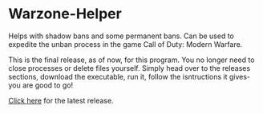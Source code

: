 # Warzone-Helper
Helps with shadow bans and some permanent bans. Can be used to expedite the unban process in the game Call of Duty: Modern Warfare.

This is the final release, as of now, for this program. You no longer need to close processes or delete files yourself. Simply head over to the releases sections, download the executable, run it, follow the isntructions it gives- you are good to go!

[Click here](https://github.com/atheleon/Warzone-Helper/releases/tag/3.0) for the latest release.
